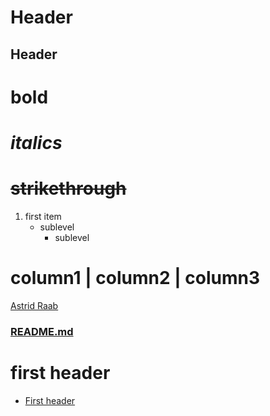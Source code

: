 # Header
## Header
# **bold**
# _italics_
# ~~strikethrough~~
1. first item
    * sublevel
        * sublevel
# column1 | column2 | column3
[Astrid Raab](https://github.com/AstridRaab)
### [README.md](./DAA/README.md)
# first header
* [First header](#first-header)